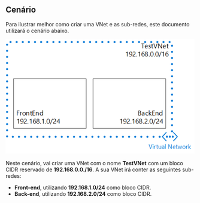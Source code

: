 ## Cenário

Para ilustrar melhor como criar uma VNet e as sub-redes, este documento utilizará o cenário abaixo.

![Cenário de VNet](./media/virtual-networks-create-vnet-scenario-include/vnet-scenario.png)

Neste cenário, vai criar uma VNet com o nome **TestVNet** com um bloco CIDR reservado de **192.168.0.0./16**. A sua VNet irá conter as seguintes sub-redes: 

- **Front-end**, utilizando **192.168.1.0/24** como bloco CIDR.
- **Back-end**, utilizando **192.168.2.0/24** como bloco CIDR.

 


<!--HONumber=Jun16_HO2-->


